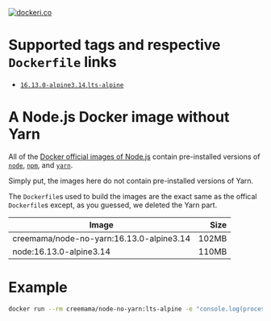 [![dockeri.co](https://dockeri.co/image/creemama/node-no-yarn)](https://hub.docker.com/r/creemama/node-no-yarn)

# Supported tags and respective `Dockerfile` links

- [`16.13.0-alpine3.14`,`lts-alpine`](https://github.com/creemama/docker/blob/node-no-yarn-16.13.0-alpine3.14/node-no-yarn/16/alpine3.14/Dockerfile)

# A Node.js Docker image without Yarn

All of the
[Docker official images of Node.js](https://hub.docker.com/_/node/?tab=description)
contain pre-installed versions of [`node`](http://nodejs.org),
[`npm`](https://www.npmjs.com/), and [`yarn`](https://yarnpkg.com/).

Simply put, the images here do not contain pre-installed versions of Yarn.

The `Dockerfile`s used to build the images are the exact same as the offical
`Dockerfile`s except, as you guessed, we deleted the Yarn part.

| Image                                    |  Size |
| ---------------------------------------- | ----: |
| creemama/node-no-yarn:16.13.0-alpine3.14 | 102MB |
| node:16.13.0-alpine3.14                  | 110MB |

# Example

```sh
docker run --rm creemama/node-no-yarn:lts-alpine -e "console.log(process.version)"
```
